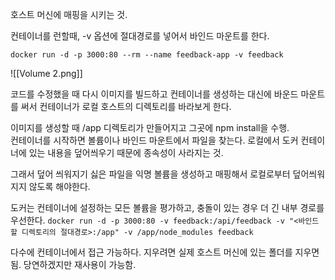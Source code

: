 호스트 머신에 매핑을 시키는 것. 

컨테이너를 런할때, -v 옵션에 절대경로를 넣어서 바인드 마운트를 한다. 

`docker run -d -p 3000:80 --rm --name feedback-app -v feedback`

![[Volume 2.png]]

코드를 수정했을 때 다시 이미지를 빌드하고 컨테이너를 생성하는 대신에 바운드 마운트를 써서 컨테이너가 로컬 호스트의 디렉토리를 바라보게 한다.  

이미지를 생성할 때 /app 디렉토리가 만들어지고 그곳에 npm install을 수행.  
컨테이너를 시작하면 볼륨이나 바인드 마운트에서 파일을 찾는다. 
로컬에서 도커 컨테이너에 있는 내용을 덮어씌우기 때문에 종속성이 사라지는 것. 

그래서 덮어 씌워지기 싫은 파일을 익명 볼륨을 생성하고 매핑해서 로컬로부터 덮어씌워지지 않도록 해야한다. 

도커는 컨테이너에 설정하는 모든 볼륨을 평가하고, 충돌이 있는 경우 더 긴 내부 경로를 우선한다. 
`docker run -d -p 3000:80 -v feedback:/api/feedback -v "<바인드할 디렉토리의 절대경로>:/app" -v /app/node_modules feedback`

다수에 컨테이너에서 접근 가능하다. 
지우려면 실제 호스트 머신에 있는 폴더를 지우면 됨. 
당연하겠지만 재사용이 가능함. 




